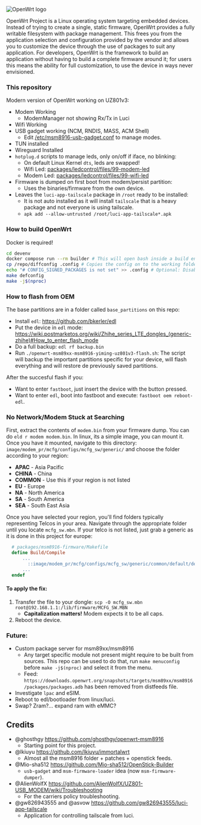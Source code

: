 ![OpenWrt logo](https://raw.githubusercontent.com/openwrt/openwrt/refs/heads/main/include/logo.png)

OpenWrt Project is a Linux operating system targeting embedded devices. Instead
of trying to create a single, static firmware, OpenWrt provides a fully
writable filesystem with package management. This frees you from the
application selection and configuration provided by the vendor and allows you
to customize the device through the use of packages to suit any application.
For developers, OpenWrt is the framework to build an application without having
to build a complete firmware around it; for users this means the ability for
full customization, to use the device in ways never envisioned.

### This repository
Modern version of OpenWrt working on UZ801v3:
- Modem Working
  - ModemManager not showing Rx/Tx in Luci
- Wifi Working
- USB gadget working (NCM, RNDIS, MASS, ACM Shell)
  - Edit [/etc/msm8916-usb-gadget.conf](packages/msm8916-usb-gadget/files/msm8916-usb-gadget.conf) to manage modes.
- TUN installed
- Wireguard Installed
- `hotplug.d` scripts to manage leds, only on/off if iface, no blinking:
  - On default Linux Kernel `dts`, leds are swapped!
  - Wifi Led: [packages/ledcontrol/files/99-modem-led](packages/ledcontrol/files/99-modem-led)
  - Modem Led: [packages/ledcontrol/files/99-wifi-led](packages/ledcontrol/files/99-wifi-led)
- Firmware is dumped on first boot from modem/persist partition:
  - Uses the binaries/firmware from the own device.
- Leaves the `luci-app-tailscale` package in `/root` ready to be installed:
  - It is not auto installed as it will install `tailscale` that is a heavy package and not everyone is using tailscale.
  - `apk add --allow-untrusted /root/luci-app-tailscale*.apk`


### How to build OpenWrt
Docker is required!
```bash
cd devenv
docker compose run --rm builder # This will open bash inside a build environment
cp /repo/diffconfig .config # Copies the config on to the working folder
echo "# CONFIG_SIGNED_PACKAGES is not set" >> .config # Optional: Disable APK signature verification
make defconfig
make -j$(nproc)
```

### How to flash from OEM
The base partitions are in a folder called `base_partitions` on this repo:
- Install `edl`: https://github.com/bkerler/edl
- Put the device in `edl` mode: https://wiki.postmarketos.org/wiki/Zhihe_series_LTE_dongles_(generic-zhihe)#How_to_enter_flash_mode
- Do a full backup: `edl rf backup.bin`
- Run `./openwrt-msm89xx-msm8916-yiming-uz801v3-flash.sh`: The script will backup the important partitions specific for your device, will flash everything and will restore de previously saved partitions.

After the succesful flash if you:
- Want to enter `fastboot`, just insert the device with the button pressed.
- Want to enter `edl`, boot into fastboot and execute: `fastboot oem reboot-edl`.

### No Network/Modem Stuck at Searching

First, extract the contents of `modem.bin` from your firmware dump. You can do `eld r modem modem.bin`. In linux, its a simple image, you can mount it. Once you have it mounted, navigate to this directory: `image/modem_pr/mcfg/configs/mcfg_sw/generic/` and choose the folder according to your region:

- **APAC** - Asia Pacific
- **CHINA** - China
- **COMMON** - Use this if your region is not listed
- **EU** - Europe
- **NA** - North America
- **SA** - South America
- **SEA** - South East Asia

Once you have selected your region, you'll find folders typically representing Telcos in your area. Navigate through the appropriate folder until you locate `mcfg_sw.mbn`. If your telco is not listed, just grab a generic as it is done in this project for europe:
```makefile
  # packages/msm8916-firmware/Makefile
  define Build/Compile
      ...
  		::image/modem_pr/mcfg/configs/mcfg_sw/generic/common/default/default/mcfg_sw.mbn $(PKG_BUILD_DIR)
      ...
  endef
```

#### To apply the fix:
1. Transfer the file to your dongle: `scp -O mcfg_sw.mbn root@192.168.1.1:/lib/firmware/MCFG_SW.MBN`
   - **Capitalization matters!** Modem expects it to be all caps.
3. Reboot the device.

### Future:
- Custom package server for msm89xx/msm8916
  - Any target specific module not present might require to be built from sources. This repo can be used to do that, run `make menuconfig` before `make -j$(nproc)` and select it from the menu.
  - Feed:  `https://downloads.openwrt.org/snapshots/targets/msm89xx/msm8916/packages/packages.adb` has been removed from distfeeds file.
- Investigate `lpac` and eSIM.
- Reboot to edl/bootloader from linux/luci.
- Swap? Zram?... expand ram with eMMC?

## Credits
- @ghosthgy https://github.com/ghosthgy/openwrt-msm8916
  - Starting point for this project.
- @lkiuyu https://github.com/lkiuyu/immortalwrt
  - Almost all the msm8916 folder + patches + openstick feeds.
- @Mio-sha512 https://github.com/Mio-sha512/OpenStick-Builder
  - `usb-gadget` and `msm-firmware-loader` idea (now `msm-firmware-dumper`).
- @AlienWolfX https://github.com/AlienWolfX/UZ801-USB_MODEM/wiki/Troubleshooting
  - For the carriers policy troubleshooting.
- @gw826943555 and @asvow https://github.com/gw826943555/luci-app-tailscale
  - Application for controlling tailscale from luci.
